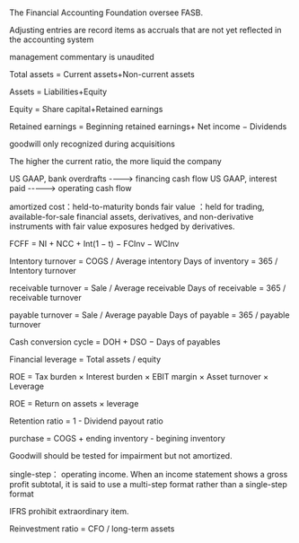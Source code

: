#####

The Financial Accounting Foundation oversee FASB.

Adjusting entries are record items as accruals that are not yet reflected in the accounting system

management commentary is unaudited


Total assets 	 = 	Current assets+Non-current assets

Assets 	 = 	Liabilities+Equity

Equity = Share capital+Retained earnings

Retained earnings = Beginning retained earnings+ Net income − Dividends

goodwill only recognized during acquisitions

The higher the current ratio, the more liquid the company

US GAAP, bank overdrafts ----> financing cash flow
US GAAP, interest paid -----> operating cash flow

amortized cost：held-to-maturity bonds
fair value ：held for trading, available-for-sale financial assets, derivatives, and non-derivative instruments with fair value exposures hedged by derivatives.

FCFF = NI + NCC + Int(1 − t) − FCInv − WCInv

Intentory turnover = COGS / Average intentory
Days of inventory = 365 / Intentory turnover 

receivable turnover = Sale / Average receivable
Days of receivable = 365 / receivable turnover

payable turnover = Sale / Average payable
Days of payable = 365 / payable turnover

Cash conversion cycle = DOH + DSO − Days of payables

Financial leverage = Total assets / equity

ROE = Tax burden × Interest burden × EBIT margin × Asset turnover × Leverage

ROE = Return on assets × leverage

Retention ratio = 1 - Dividend payout ratio 

purchase = COGS + ending inventory - begining inventory

Goodwill should be tested for impairment but not amortized.

single-step： operating income.
When an income statement shows a gross profit subtotal, it is said to use a multi-step format rather than a single-step format

IFRS prohibit extraordinary item.

Reinvestment ratio = CFO / long-term assets

